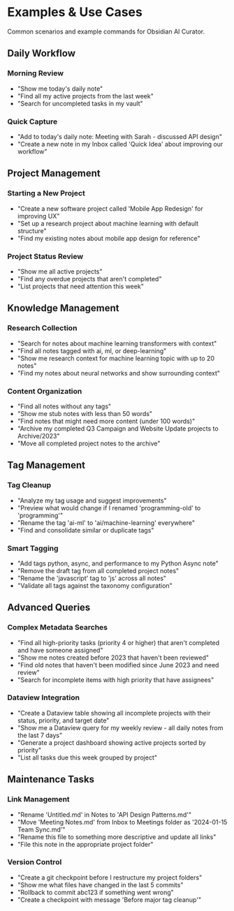 # Examples & Use Cases

Common scenarios and example commands for Obsidian AI Curator.


## Daily Workflow

### Morning Review
- "Show me today's daily note"
- "Find all my active projects from the last week"
- "Search for uncompleted tasks in my vault"

### Quick Capture
- "Add to today's daily note: Meeting with Sarah - discussed API design"
- "Create a new note in my Inbox called 'Quick Idea' about improving our workflow"

## Project Management

### Starting a New Project
- "Create a new software project called 'Mobile App Redesign' for improving UX"
- "Set up a research project about machine learning with default structure"
- "Find my existing notes about mobile app design for reference"

### Project Status Review
- "Show me all active projects"
- "Find any overdue projects that aren't completed"
- "List projects that need attention this week"

## Knowledge Management

### Research Collection
- "Search for notes about machine learning transformers with context"
- "Find all notes tagged with ai, ml, or deep-learning"
- "Show me research context for machine learning topic with up to 20 notes"
- "Find my notes about neural networks and show surrounding context"

### Content Organization
- "Find all notes without any tags"
- "Show me stub notes with less than 50 words"
- "Find notes that might need more content (under 100 words)"
- "Archive my completed Q3 Campaign and Website Update projects to Archive/2023"
- "Move all completed project notes to the archive"

## Tag Management

### Tag Cleanup
- "Analyze my tag usage and suggest improvements"
- "Preview what would change if I renamed 'programming-old' to 'programming'"
- "Rename the tag 'ai-ml' to 'ai/machine-learning' everywhere"
- "Find and consolidate similar or duplicate tags"

### Smart Tagging
- "Add tags python, async, and performance to my Python Async note"
- "Remove the draft tag from all completed project notes"
- "Rename the 'javascript' tag to 'js' across all notes"
- "Validate all tags against the taxonomy configuration"

## Advanced Queries

### Complex Metadata Searches
- "Find all high-priority tasks (priority 4 or higher) that aren't completed and have someone assigned"
- "Show me notes created before 2023 that haven't been reviewed"
- "Find old notes that haven't been modified since June 2023 and need review"
- "Search for incomplete items with high priority that have assignees"

### Dataview Integration
- "Create a Dataview table showing all incomplete projects with their status, priority, and target date"
- "Show me a Dataview query for my weekly review - all daily notes from the last 7 days"
- "Generate a project dashboard showing active projects sorted by priority"
- "List all tasks due this week grouped by project"

## Maintenance Tasks

### Link Management
- "Rename 'Untitled.md' in Notes to 'API Design Patterns.md'"
- "Move 'Meeting Notes.md' from Inbox to Meetings folder as '2024-01-15 Team Sync.md'"
- "Rename this file to something more descriptive and update all links"
- "File this note in the appropriate project folder"

### Version Control
- "Create a git checkpoint before I restructure my project folders"
- "Show me what files have changed in the last 5 commits"
- "Rollback to commit abc123 if something went wrong"
- "Create a checkpoint with message 'Before major tag cleanup'"

